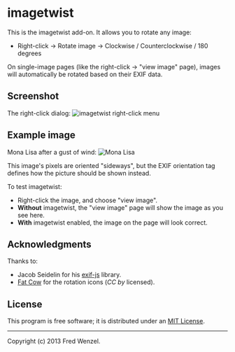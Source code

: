 imagetwist
==========

This is the imagetwist add-on. It allows you to rotate any image:

* Right-click -> Rotate image -> Clockwise / Counterclockwise / 180 degrees

On single-image pages (like the right-click -> "view image" page), images
will automatically be rotated based on their EXIF data.

Screenshot
----------
The right-click dialog:
![imagetwist right-click menu](https://raw.github.com/fwenzel/imagetwist/master/screenshot.jpg)

Example image
-------------
Mona Lisa after a gust of wind:
![Mona Lisa](https://raw.github.com/fwenzel/imagetwist/master/monalisa.jpg)

This image's pixels are oriented "sideways", but the EXIF orientation tag
defines how the picture should be shown instead.

To test imagetwist:
* Right-click the image, and choose "view image".
* **Without** imagetwist, the "view image" page will show the image as you see
here.
* **With** imagetwist enabled, the image on the page will look correct.

Acknowledgments
---------------

Thanks to:

* Jacob Seidelin for his [exif-js](https://github.com/jseidelin/exif-js)
  library.
* [Fat Cow](http://www.iconfinder.com/search/?q=iconset%3Afatcow) for the
  rotation icons (*CC by* licensed).

## License

This program is free software; it is distributed under an
[MIT License](http://github.com/fwenzel/imagetwist/blob/master/LICENSE.txt).

---

Copyright (c) 2013 Fred Wenzel.
